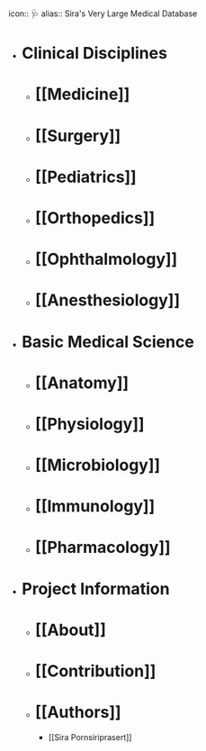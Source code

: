 icon:: 🩺
alias:: Sira's Very Large Medical Database

- # Clinical Disciplines
	- # [[Medicine]]
	- # [[Surgery]]
	- # [[Pediatrics]]
	- # [[Orthopedics]]
	- # [[Ophthalmology]]
	- # [[Anesthesiology]]
- # Basic Medical Science
	- # [[Anatomy]]
	- # [[Physiology]]
	- # [[Microbiology]]
	- # [[Immunology]]
	- # [[Pharmacology]]
- # Project Information
	- # [[About]]
	- # [[Contribution]]
	- # [[Authors]]
		- [[Sira Pornsiriprasert]]